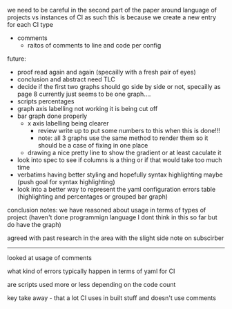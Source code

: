we need to be careful in the second part of the paper around language of projects vs instances of CI as such
this is because we create a new entry for each CI type


- comments 
  - raitos of comments to line and code per config

future:
- proof read again and again (specailly with a fresh pair of eyes)
- conclusion and abstract need TLC
- decide if the first two graphs should go side by side or not, specailly as page 8 currently just seems to be one graph....
- scripts percentages
- graph axis labelling not working it is being cut off
- bar graph done properly
  - x axis labelling being clearer
    - review write up to put some numbers to this when this is done!!!
    - note: all 3 graphs use the same method to render them so it should be a case of fixing in one place
  - drawing a nice pretty line to show the gradient or at least caculate it
- look into spec to see if columns is a thing or if that would take too much time
- verbatims having better styling and hopefully syntax highlighting maybe (push goal for syntax highlighting)
- look into a better way to represent the yaml configuration errors table (highlighting and percentages or grouped bar graph)



conclusion notes:
  we have reasoned about usage in terms of types of project (haven't done programmign language I dont think in this so far but do have the graph)



  agreed with past research in the area
    with the slight side note on subscirber
  
  ---------
  looked at usage of comments

  what kind of errors typically happen in terms of yaml for CI

  are scripts used more or less depending on the code count

  key take away - that a lot CI uses in built stuff and doesn't use comments